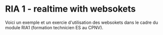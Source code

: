 # RIA 1 - realtime with websokets

Voici un exemple et un exercie d'utilisation des websokets dans le cadre du module RIA1 (formation technicien ES au CPNV).